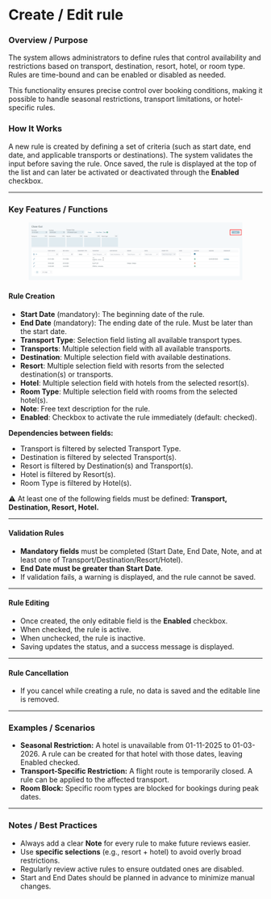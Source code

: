 # Create / Edit rule

### **Overview / Purpose**

The system allows administrators to define rules that control availability and restrictions based on transport, destination, resort, hotel, or room type. Rules are time-bound and can be enabled or disabled as needed.

This functionality ensures precise control over booking conditions, making it possible to handle seasonal restrictions, transport limitations, or hotel-specific rules.

### **How It Works**

A new rule is created by defining a set of criteria (such as start date, end date, and applicable transports or destinations). The system validates the input before saving the rule. Once saved, the rule is displayed at the top of the list and can later be activated or deactivated through the **Enabled** checkbox.

***

### **Key Features / Functions**

<figure><img src="../.gitbook/assets/image (1) (1) (1) (1) (1) (1) (1) (1).png" alt=""><figcaption></figcaption></figure>

#### **Rule Creation**

* **Start Date** (mandatory): The beginning date of the rule.
* **End Date** (mandatory): The ending date of the rule. Must be later than the start date.
* **Transport Type**: Selection field listing all available transport types.
* **Transports**: Multiple selection field with all available transports.
* **Destination**: Multiple selection field with available destinations.
* **Resort**: Multiple selection field with resorts from the selected destination(s) or transports.
* **Hotel**: Multiple selection field with hotels from the selected resort(s).
* **Room Type**: Multiple selection field with rooms from the selected hotel(s).
* **Note**: Free text description for the rule.
* **Enabled**: Checkbox to activate the rule immediately (default: checked).

**Dependencies between fields:**

* Transport is filtered by selected Transport Type.
* Destination is filtered by selected Transport(s).
* Resort is filtered by Destination(s) and Transport(s).
* Hotel is filtered by Resort(s).
* Room Type is filtered by Hotel(s).

⚠️ At least one of the following fields must be defined: **Transport, Destination, Resort, Hotel.**

***

#### **Validation Rules**

* **Mandatory fields** must be completed (Start Date, End Date, Note, and at least one of Transport/Destination/Resort/Hotel).
* **End Date must be greater than Start Date**.
* If validation fails, a warning is displayed, and the rule cannot be saved.

***

#### **Rule Editing**

* Once created, the only editable field is the **Enabled** checkbox.
* When checked, the rule is active.
* When unchecked, the rule is inactive.
* Saving updates the status, and a success message is displayed.

***

#### **Rule Cancellation**

* If you cancel while creating a rule, no data is saved and the editable line is removed.

***

### **Examples / Scenarios**

* **Seasonal Restriction:** A hotel is unavailable from 01-11-2025 to 01-03-2026. A rule can be created for that hotel with those dates, leaving Enabled checked.
* **Transport-Specific Restriction:** A flight route is temporarily closed. A rule can be applied to the affected transport.
* **Room Block:** Specific room types are blocked for bookings during peak dates.

***

### **Notes / Best Practices**

* Always add a clear **Note** for every rule to make future reviews easier.
* Use **specific selections** (e.g., resort + hotel) to avoid overly broad restrictions.
* Regularly review active rules to ensure outdated ones are disabled.
* Start and End Dates should be planned in advance to minimize manual changes.

